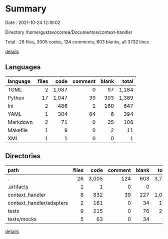 # Summary

Date : 2021-10-24 12:19:02

Directory /home/gustavocorrea/Documentos/context-handler

Total : 26 files,  3005 codes, 124 comments, 603 blanks, all 3732 lines

[details](details.md)

## Languages
| language | files | code | comment | blank | total |
| :--- | ---: | ---: | ---: | ---: | ---: |
| TOML | 2 | 1,087 | 0 | 97 | 1,184 |
| Python | 17 | 1,047 | 39 | 303 | 1,389 |
| Ini | 2 | 486 | 1 | 160 | 647 |
| YAML | 1 | 304 | 84 | 6 | 394 |
| Markdown | 2 | 71 | 0 | 35 | 106 |
| Makefile | 1 | 9 | 0 | 2 | 11 |
| XML | 1 | 1 | 0 | 0 | 1 |

## Directories
| path | files | code | comment | blank | total |
| :--- | ---: | ---: | ---: | ---: | ---: |
| . | 26 | 3,005 | 124 | 603 | 3,732 |
| .artifacts | 1 | 1 | 0 | 0 | 1 |
| context_handler | 8 | 832 | 39 | 227 | 1,098 |
| context_handler/adapters | 2 | 161 | 0 | 34 | 195 |
| tests | 9 | 215 | 0 | 76 | 291 |
| tests/mocks | 5 | 63 | 0 | 34 | 97 |

[details](details.md)